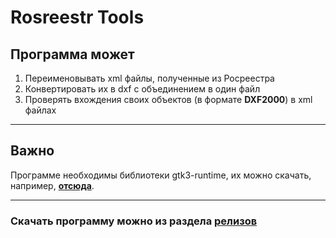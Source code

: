# Rosreestr Tools

## Программа может

1. Переименовывать xml файлы, полученные из Росреестра
2. Конвертировать их в dxf с объединением в один файл
3. Проверять вхождения своих объектов (в формате **DXF2000**) в xml файлах

---

## Важно

Программе необходимы библиотеки gtk3-runtime, их можно скачать, например, [**отсюда**](https://github.com/tschoonj/GTK-for-Windows-Runtime-Environment-Installer/releases).

---

### Скачать программу можно из раздела [**релизов**](https://github.com/Niakr1s/rr-tools-rs/releases)